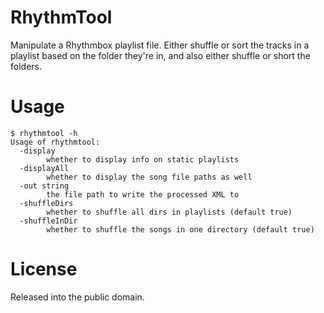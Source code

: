 RhythmTool
==========

Manipulate a Rhythmbox playlist file. Either shuffle or sort the tracks in a
playlist based on the folder they're in, and also either shuffle or short the
folders.

# Usage

```
$ rhythmtool -h
Usage of rhythmtool:
  -display
    	whether to display info on static playlists
  -displayAll
    	whether to display the song file paths as well
  -out string
    	the file path to write the processed XML to
  -shuffleDirs
    	whether to shuffle all dirs in playlists (default true)
  -shuffleInDir
    	whether to shuffle the songs in one directory (default true)
```

# License

Released into the public domain.
